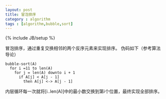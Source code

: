 ```yaml
---
layout: post
title: 冒泡排序
category : algorithm
tags : [algorithm,bubble,sort]
---
```

{% include JB/setup %}

冒泡排序，通过重复交换相邻的两个反序元素来实现排序。
伪码如下（参考算法导论）  

    bubble-sort(A)
      for i =11 to len(A)
        for j = len(A) downto i + 1
          if A[j] < A[j - 1]
            then A[j] <-> A[j - 1]

内层循环每一次就将[i..len(A)]中的最小数交换到第i个位置，最终实现全部排序。